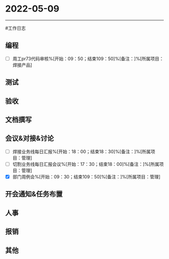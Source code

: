 # 2022-05-09 

---

#工作日志

## 编程
- [ ] 周工pr73代码审核%[开始：09：50；结束109：50]%[备注：]%[所属项目：焊接产品]


## 测试



## 验收 



## 文档撰写 



## 会议&对接&讨论

- [ ] 焊接业务线每日汇报%[开始：18：00；结束18：30]%[备注：]%[所属项目：管理]
- [ ] 切割业务线每日汇报会议%[开始：17：30；结束18：00]%[备注：]%[所属项目：管理]
- [x] 部门周例会%[开始：09：30；结束109：50]%[备注：]%[所属项目：管理]

## 开会通知&任务布置



## 人事



## 报销



## 其他



